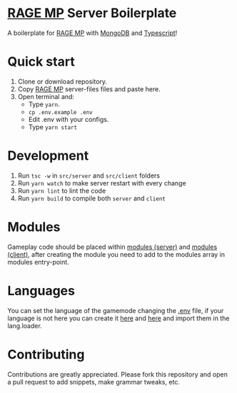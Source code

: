 
# [RAGE MP] Server Boilerplate
A boilerplate for [RAGE MP] with [MongoDB] and [Typescript]!

# Quick start
1. Clone or download repository.
2. Copy [RAGE MP] server-files files and paste here.
3. Open terminal and:
	- Type `yarn`.
	- `cp .env.example .env`
	- Edit .env with your configs.
	- Type `yarn start`

# Development
1. Run `tsc -w` in `src/server` and `src/client` folders
2. Run `yarn watch` to make server restart with every change
3. Run `yarn lint` to lint the code
4. Run `yarn build` to compile both `server` and `client`

# Modules
Gameplay code should be placed within [modules (server)](https://github.com/Wuzi/ragemp-boilerplate/tree/master/src/server/modules) and [modules (client)](https://github.com/Wuzi/ragemp-boilerplate/blob/master/src/client/modules), after creating the module you need to add to the modules array in modules entry-point.

# Languages
You can set the language of the gamemode changing the [.env](https://github.com/Wuzi/ragemp-boilerplate/blob/master/.env.example) file, if your language is not here you can create it [here](https://github.com/Wuzi/ragemp-boilerplate/tree/master/src/server/lang) and [here](https://github.com/Wuzi/ragemp-boilerplate/tree/master/src/client/lang) and import them in the lang.loader.

# Contributing
Contributions are greatly appreciated. Please fork this repository and open a pull request to add snippets, make grammar tweaks, etc.

[RAGE MP]: <https://rage.mp/>
[Typescript]: <https://www.typescriptlang.org/>
[MongoDB]: <https://www.mongodb.com/>
